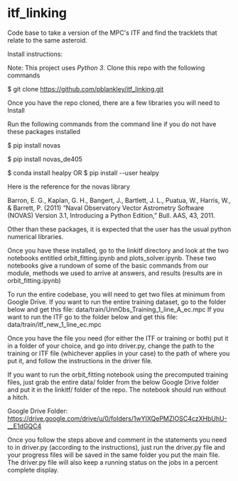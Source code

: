 # itf_linking
Code base to take a version of the MPC's ITF and find the tracklets that relate to the same asteroid.

Install instructions:

Note: This project uses *Python 3*.
Clone this repo with the following commands

$ git clone https://github.com/pblankley/itf_linking.git

Once you have the repo cloned, there are a few libraries you will need to Install

Run the following commands from the command line if you do not have these packages installed

$ pip install novas

$ pip install novas_de405

$ conda install healpy
OR 
$ pip install --user healpy

Here is the reference for the novas library

Barron, E. G., Kaplan, G. H., Bangert, J., Bartlett, J. L., Puatua, W., Harris, W., & Barrett, P. (2011) “Naval Observatory Vector Astrometry Software (NOVAS) Version 3.1, Introducing a Python Edition,” Bull. AAS, 43, 2011.

Other than these packages, it is expected that the user has the usual python numerical libraries.

Once you have these installed, go to the linkitf directory and look at the two notebooks entitled orbit_fitting.ipynb and plots_solver.ipynb. These two notebooks give a rundown of some of the basic commands from our module, methods we used to arrive at answers, and results (results are in orbit_fitting.ipynb)

To run the entire codebase, you will need to get two files at minimum from Google Drive.  If you want to run the entire training dataset, go to the folder below and get this file:  data/train/UnnObs_Training_1_line_A_ec.mpc
If you want to run the ITF go to the folder below and get this file: data/train/itf_new_1_line_ec.mpc

Once you have the file you need (for either the ITF or training or both) put it in a folder of your choice, and go into driver.py, change the path to the training or ITF file (whichever applies in your case) to the path of where you put it, and follow the instructions in the driver file.

If you want to run the orbit_fitting notebook using the precomputed training files, just grab the entire data/ folder from the below Google Drive folder and put it in the linkitf/ folder of the repo. The notebook should run without a hitch. 

Google Drive Folder:
https://drive.google.com/drive/u/0/folders/1wYIXQePMZlOSC4czXHbUhU-__E1dGQC4

Once you follow the steps above and comment in the statements you need to in driver.py (according to the instructions), just run the driver.py file and your progress files will be saved in the same folder you put the main file. 
The driver.py file will also keep a running status on the jobs in a percent complete display.
